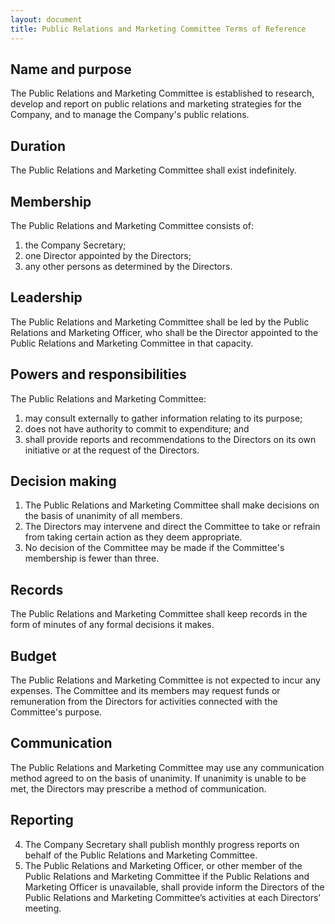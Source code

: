 ```yaml
---
layout: document
title: Public Relations and Marketing Committee Terms of Reference
---
```


## Name and purpose

The Public Relations and Marketing Committee is established to research, develop and report on public relations and marketing strategies for the Company, and to manage the Company's public relations.

## Duration

The Public Relations and Marketing Committee shall exist indefinitely.

## Membership

The Public Relations and Marketing Committee consists of:

1. the Company Secretary;
2. one Director appointed by the Directors;
3. any other persons as determined by the Directors.

## Leadership

The Public Relations and Marketing Committee shall be led by the Public Relations and Marketing Officer, who shall be the Director appointed to the Public Relations and Marketing Committee in that capacity.

## Powers and responsibilities

The Public Relations and Marketing Committee:

1. may consult externally to gather information relating to its purpose;
2. does not have authority to commit to expenditure; and
3. shall provide reports and recommendations to the Directors on its own initiative or at the request of the Directors.

## Decision making

1. The Public Relations and Marketing Committee shall make decisions on the basis of unanimity of all members.
2. The Directors may intervene and direct the Committee to take or refrain from taking certain action as they deem appropriate.
3. No decision of the Committee may be made if the Committee's membership is fewer than three.

## Records

The Public Relations and Marketing Committee shall keep records in the form of minutes of any formal decisions it makes.

## Budget

The Public Relations and Marketing Committee is not expected to incur any expenses. The Committee and its members may request funds or remuneration from the Directors for activities connected with the Committee's purpose.

## Communication

The Public Relations and Marketing Committee may use any communication method agreed to on the basis of unanimity. If unanimity is unable to be met, the Directors may prescribe a method of communication.

## Reporting

4. The Company Secretary shall publish monthly progress reports on behalf of the Public Relations and Marketing Committee.
5. The Public Relations and Marketing Officer, or other member of the Public Relations and Marketing Committee if the Public Relations and Marketing Officer is unavailable, shall provide inform the Directors of the Public Relations and Marketing Committee’s activities at each Directors’ meeting.
